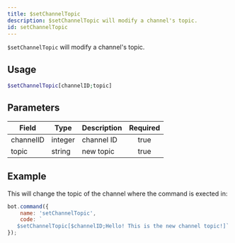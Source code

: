 ```yaml
---
title: $setChannelTopic
description: $setChannelTopic will modify a channel's topic.
id: setChannelTopic
---
```


`$setChannelTopic` will modify a channel's topic.

## Usage

```php
$setChannelTopic[channelID;topic]
```

## Parameters

| Field     | Type    | Description | Required |
|-----------|---------|-------------|:--------:|
| channelID | integer | channel ID  |   true   |
| topic     | string  | new topic   |   true   |

## Example

This will change the topic of the channel where the command is exected in:

```javascript
bot.command({
    name: 'setChannelTopic',
    code: `
   $setChannelTopic[$channelID;Hello! This is the new channel topic!]`
});
```